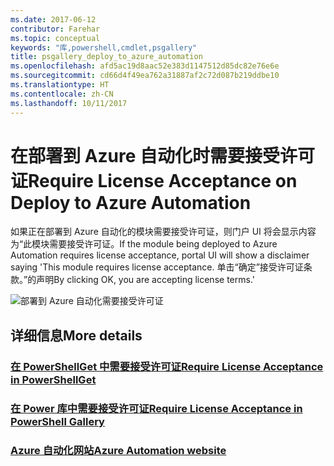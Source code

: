 ```yaml
---
ms.date: 2017-06-12
contributor: Farehar
ms.topic: conceptual
keywords: "库,powershell,cmdlet,psgallery"
title: psgallery_deploy_to_azure_automation
ms.openlocfilehash: afd5ac19d8aac52e383d1147512d85dc82e76e6e
ms.sourcegitcommit: cd66d4f49ea762a31887af2c72d087b219ddbe10
ms.translationtype: HT
ms.contentlocale: zh-CN
ms.lasthandoff: 10/11/2017
---
```

<a name="require-license-acceptance-on-deploy-to-azure-automation"></a><span data-ttu-id="0fbeb-103">在部署到 Azure 自动化时需要接受许可证</span><span class="sxs-lookup"><span data-stu-id="0fbeb-103">Require License Acceptance on Deploy to Azure Automation</span></span>
===========================

<span data-ttu-id="0fbeb-104">如果正在部署到 Azure 自动化的模块需要接受许可证，则门户 UI 将会显示内容为“此模块需要接受许可证。</span><span class="sxs-lookup"><span data-stu-id="0fbeb-104">If the module being deployed to Azure Automation requires license acceptance, portal UI will show a disclaimer saying 'This module requires license acceptance.</span></span> <span data-ttu-id="0fbeb-105">单击“确定”接受许可证条款。”的声明</span><span class="sxs-lookup"><span data-stu-id="0fbeb-105">By clicking OK, you are accepting license terms.'</span></span>


![部署到 Azure 自动化需要接受许可证](Images/DeployToAzureAutomationRequireLicenseAcceptanceDisclaimer.png)


## <a name="more-details"></a><span data-ttu-id="0fbeb-107">详细信息</span><span class="sxs-lookup"><span data-stu-id="0fbeb-107">More details</span></span>
### <a name="require-license-acceptance-in-powershellgetpsgetmodulerequirelicenseacceptancemd"></a>[<span data-ttu-id="0fbeb-108">在 PowerShellGet 中需要接受许可证</span><span class="sxs-lookup"><span data-stu-id="0fbeb-108">Require License Acceptance in PowerShellGet</span></span>](../psget/module/RequireLicenseAcceptance.md)
### <a name="require-license-acceptance-in-powershell-gallerypsgalleryrequireslicenseacceptancemd"></a>[<span data-ttu-id="0fbeb-109">在 Power 库中需要接受许可证</span><span class="sxs-lookup"><span data-stu-id="0fbeb-109">Require License Acceptance in PowerShell Gallery</span></span>](psgallery_requires_license_acceptance.md)
### <a name="azure-automation-websitehttpazuremicrosoftcomen-usservicesautomation"></a>[<span data-ttu-id="0fbeb-110">Azure 自动化网站</span><span class="sxs-lookup"><span data-stu-id="0fbeb-110">Azure Automation website</span></span>](http://azure.microsoft.com/en-us/services/automation/)

